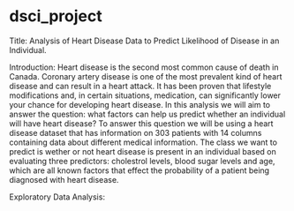 # dsci_project
Title: Analysis of Heart Disease Data to Predict Likelihood of Disease in an Individual. 

Introduction: Heart disease is the second most common cause of death in Canada. Coronary artery disease is one of  the most prevalent kind of heart disease and can result in a heart attack. It has been proven that lifestyle modifications and, in certain situations, medication, can significantly lower your chance for developing heart disease. In this analysis we will aim to answer the question: what factors can help us predict whether an individual will have heart disease? To answer this question we will be using a heart disease dataset that has information on 303 patients with 14 columns containing data about different medical information. The class we want to predict is wether or not heart disease is present in an individual based on evaluating three predictors: cholestrol levels, blood sugar levels and age, which are all known factors that effect the probability of a patient being diagnosed with heart disease.

Exploratory Data Analysis:
